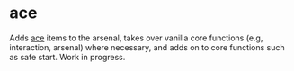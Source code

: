 # ace

Adds [ace](https://steamcommunity.com/workshop/filedetails/?id=463939057) items to the arsenal, takes over vanilla core functions (e.g, interaction, arsenal) where necessary, and adds on to core functions such as safe start.  Work in progress.
